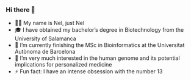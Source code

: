 ### Hi there 👋

  - 🧑🏻 My name is Nel, just Nel
  - 🎓 I have obtained my bachelor’s degree in Biotechnology from the University of Salamanca
  - 🎯 I’m currently finishing the MSc in Bioinformatics at the Universitat Autònoma de Barcelona
  - 🌱 I’m very much interested in the human genome and its potential implications for personalized medicine
  - ⚡ Fun fact: I have an intense obsession with the number 13

